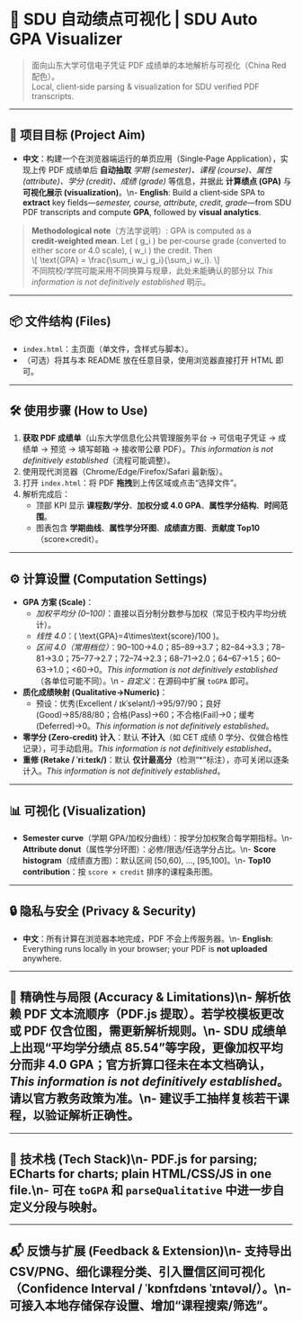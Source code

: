 # 📕 SDU 自动绩点可视化 | SDU Auto GPA Visualizer

> 面向山东大学可信电子凭证 PDF 成绩单的本地解析与可视化（China Red 配色）。  
> Local, client‑side parsing & visualization for SDU verified PDF transcripts.

---

## 🎯 项目目标 (Project Aim)
- **中文**：构建一个在浏览器端运行的单页应用（Single‑Page Application），实现上传 PDF 成绩单后 **自动抽取** *学期 (semester)、课程 (course)、属性 (attribute)、学分 (credit)、成绩 (grade)* 等信息，并据此 **计算绩点 (GPA)** 与 **可视化展示 (visualization)**。\n- **English**: Build a client‑side SPA to **extract** key fields—*semester, course, attribute, credit, grade*—from SDU PDF transcripts and compute **GPA**, followed by **visual analytics**.

> **Methodological note**（方法学说明）: GPA is computed as a **credit‑weighted mean**. Let \( g_i \) be per‑course grade (converted to either score or 4.0 scale), \( w_i \) the credit. Then  
> \\[ \\text{GPA} = \\frac{\\sum_i w_i g_i}{\\sum_i w_i}. \\]  
> 不同院校/学院可能采用不同换算与规章，此处未能确认的部分以 *This information is not definitively established* 明示。

---

## 📦 文件结构 (Files)
- `index.html`：主页面（单文件，含样式与脚本）。
- （可选）将其与本 README 放在任意目录，使用浏览器直接打开 HTML 即可。

---

## 🛠️ 使用步骤 (How to Use)
1. **获取 PDF 成绩单**（山东大学信息化公共管理服务平台 → 可信电子凭证 → 成绩单 → 预览 → 填写邮箱 → 接收带公章 PDF）。*This information is not definitively established*（流程可能调整）。
2. 使用现代浏览器（Chrome/Edge/Firefox/Safari 最新版）。
3. 打开 `index.html`：将 PDF **拖拽**到上传区域或点击“选择文件”。
4. 解析完成后：
   - 顶部 KPI 显示 **课程数/学分**、**加权分或 4.0 GPA**、**属性学分结构**、**时间范围**。
   - 图表包含 **学期曲线**、**属性学分环图**、**成绩直方图**、**贡献度 Top10**（score×credit）。

---

## ⚙️ 计算设置 (Computation Settings)
- **GPA 方案 (Scale)**：
  - *加权平均分 (0–100)*：直接以百分制分数参与加权（常见于校内平均分统计）。
  - *线性 4.0*：\( \\text{GPA}=4\\times\\text{score}/100 \)。
  - *区间 4.0（常用档位）*：90–100→4.0；85–89→3.7；82–84→3.3；78–81→3.0；75–77→2.7；72–74→2.3；68–71→2.0；64–67→1.5；60–63→1.0；<60→0。*This information is not definitively established*（各单位可能不同）。\n  - *自定义*：在源码中扩展 `toGPA` 即可。
- **质化成绩映射 (Qualitative→Numeric)**：
  - 预设：优秀(Excellent / ɪkˈselənt/)→95/97/90；良好(Good)→85/88/80；合格(Pass)→60；不合格(Fail)→0；缓考(Deferred)→0。*This information is not definitively established*。
- **零学分 (Zero‑credit) 计入**：默认 **不计入**（如 CET 成绩 0 学分、仅做合格性记录），可手动启用。*This information is not definitively established*。
- **重修 (Retake / ˈriːteɪk/)**：默认 **仅计最高分**（检测“*”标注），亦可关闭以逐条计入。*This information is not definitively established*。

---

## 📊 可视化 (Visualization)
- **Semester curve**（学期 GPA/加权分曲线）：按学分加权聚合每学期指标。\n- **Attribute donut**（属性学分环图）：必修/限选/任选学分占比。\n- **Score histogram**（成绩直方图）：默认区间 [50,60), …, [95,100]。\n- **Top10 contribution**：按 `score × credit` 排序的课程条形图。

---

## 🔒 隐私与安全 (Privacy & Security)
- **中文**：所有计算在浏览器本地完成，PDF 不会上传服务器。\n- **English**: Everything runs locally in your browser; your PDF is **not uploaded** anywhere.

---

## 🧠 精确性与局限 (Accuracy & Limitations)\n- 解析依赖 PDF 文本流顺序（PDF.js 提取）。若学校模板更改或 PDF 仅含位图，需更新解析规则。\n- SDU 成绩单上出现“平均学分绩点 85.54”等字段，更像**加权平均分**而非 4.0 GPA；官方折算口径未在本文档确认，*This information is not definitively established*。请以官方教务政策为准。\n- 建议手工抽样复核若干课程，以验证解析正确性。

---

## 🧩 技术栈 (Tech Stack)\n- **PDF.js** for parsing; **ECharts** for charts; plain **HTML/CSS/JS** in one file.\n- 可在 `toGPA` 和 `parseQualitative` 中进一步自定义分段与映射。

---

## 📬 反馈与扩展 (Feedback & Extension)\n- 支持导出 CSV/PNG、细化课程分类、引入置信区间可视化（Confidence Interval / ˈkɒnfɪdəns ˈɪntəvəl/）。\n- 可接入本地存储保存设置、增加“课程搜索/筛选”。

